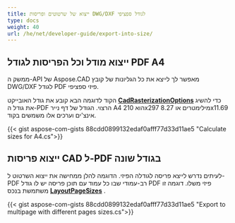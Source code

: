 ```yaml
---
title: ייצוא של שרטוטים ופריסות DWG/DXF לגודל ספציפי
type: docs
weight: 40
url: /he/net/developer-guide/export-into-size/
---
```


## **ייצוא מודל וכל הפריסות לגודל PDF A4**

ממשק ה-API של Aspose.CAD מאפשר לך לייצא את כל הגליונות של קובץ DWG/DXF לגודל PDF פיזי ספציפי.

הקוד לדוגמה הבא קובע את גודל האובייקט [**CadRasterizationOptions**](https://reference.aspose.com/cad/net/aspose.cad.imageoptions/cadrasterizationoptions/) כדי להשיג את גודל ה-PDF הרצוי.
הגודל של דף נייר A4 הוא 210x297 מילימטרים או 8.27x11.69 אינצ'ים וערכים אלו משמשים בקוד.

{{< gist aspose-com-gists 88cdd0899132edaf0afff77d33d11ae5 "Calculate sizes for A4.cs">}}

## **ייצוא פריסות CAD ל-PDF בגודל שונה**

לעיתים נדרש לייצא פריסה לגודלה הפיזי. הדוגמה להלן ממחישה את ייצוא השרטוט ל-PDF רב-עמודי שבו כל עמוד עם תוכן פריסה
יש לו גודל PDF פיזי משלו. דוגמה זו משתמשת בנכס [**LayoutPageSizes**](https://reference.aspose.com/cad/net/aspose.cad.imageoptions/vectorrasterizationoptions/layoutpagesizes/)
.

{{< gist aspose-com-gists 88cdd0899132edaf0afff77d33d11ae5 "Export to multipage with different pages sizes.cs">}}
